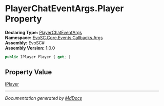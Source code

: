 ﻿<!--  
  <auto-generated>   
    The contents of this file were generated by a tool.  
    Changes to this file may be list if the file is regenerated  
  </auto-generated>   
-->

# PlayerChatEventArgs.Player Property

**Declaring Type:** [PlayerChatEventArgs](../index.md)  
**Namespace:** [EvoSC.Core.Events.Callbacks.Args](../../index.md)  
**Assembly:** EvoSC\#  
**Assembly Version:** 1.0.0

```csharp
public IPlayer Player { get; }
```

## Property Value

[IPlayer](../../../../../../Interfaces/Players/IPlayer/index.md)

___

*Documentation generated by [MdDocs](https://github.com/ap0llo/mddocs)*
